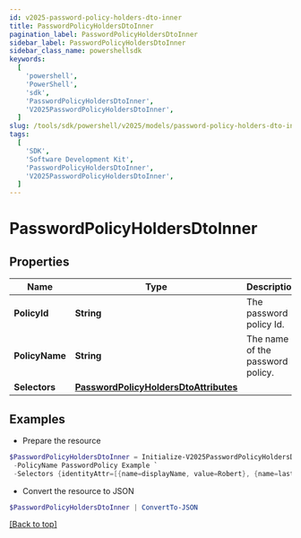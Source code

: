 ```yaml
---
id: v2025-password-policy-holders-dto-inner
title: PasswordPolicyHoldersDtoInner
pagination_label: PasswordPolicyHoldersDtoInner
sidebar_label: PasswordPolicyHoldersDtoInner
sidebar_class_name: powershellsdk
keywords:
  [
    'powershell',
    'PowerShell',
    'sdk',
    'PasswordPolicyHoldersDtoInner',
    'V2025PasswordPolicyHoldersDtoInner',
  ]
slug: /tools/sdk/powershell/v2025/models/password-policy-holders-dto-inner
tags:
  [
    'SDK',
    'Software Development Kit',
    'PasswordPolicyHoldersDtoInner',
    'V2025PasswordPolicyHoldersDtoInner',
  ]
---
```


# PasswordPolicyHoldersDtoInner

## Properties

| Name | Type | Description | Notes |
| --- | --- | --- | --- |
| **PolicyId** | **String** | The password policy Id. | [optional] |
| **PolicyName** | **String** | The name of the password policy. | [optional] |
| **Selectors** | [**PasswordPolicyHoldersDtoAttributes**](password-policy-holders-dto-attributes) |  | [optional] |

## Examples

- Prepare the resource

```powershell
$PasswordPolicyHoldersDtoInner = Initialize-V2025PasswordPolicyHoldersDtoInner  -PolicyId 2c91808e7d976f3b017d9f5ceae440c8 `
 -PolicyName PasswordPolicy Example `
 -Selectors {identityAttr=[{name=displayName, value=Robert}, {name=lastname, value=Juice}]}
```

- Convert the resource to JSON

```powershell
$PasswordPolicyHoldersDtoInner | ConvertTo-JSON
```

[[Back to top]](#)
